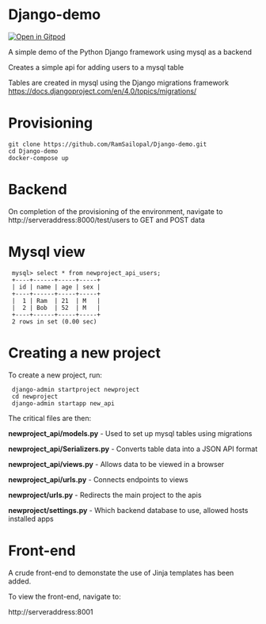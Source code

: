 # Django-demo

[![Open in Gitpod](https://gitpod.io/button/open-in-gitpod.svg)](https://gitpod.io/#https://github.com/RamSailopal/Django-demo)

A simple demo of the Python Django framework using mysql as a backend

Creates a simple api for adding users to a mysql table

Tables are created in mysql using the Django migrations framework https://docs.djangoproject.com/en/4.0/topics/migrations/

# Provisioning

    git clone https://github.com/RamSailopal/Django-demo.git
    cd Django-demo
    docker-compose up
    
# Backend
    
    
On completion of the provisioning of the environment, navigate to http://serveraddress:8000/test/users to GET and POST data

# Mysql view

     mysql> select * from newproject_api_users;
     +----+------+-----+-----+
     | id | name | age | sex |
     +----+------+-----+-----+
     |  1 | Ram  | 21  | M   |
     |  2 | Bob  | 52  | M   |
     +----+------+-----+-----+
     2 rows in set (0.00 sec)
     
# Creating a new project

To create a new project, run:

     django-admin startproject newproject
     cd newproject
     django-admin startapp new_api

The critical files are then:

**newproject_api/models.py** - Used to set up mysql  tables using migrations

**newproject_api/Serializers.py** - Converts table data into a JSON API format

**newproject_api/views.py** - Allows data to be viewed in a browser

**newproject_api/urls.py** - Connects endpoints to views

**newproject/urls.py** - Redirects the main project to the apis

**newproject/settings.py** - Which backend database to use, allowed hosts installed apps

# Front-end

A crude front-end to demonstate the use of Jinja templates has been added.

To view the front-end, navigate to:

http://serveraddress:8001

